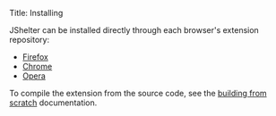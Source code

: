 Title: Installing

JShelter can be installed directly through each browser's extension repository:

- [Firefox](https://addons.mozilla.org/firefox/addon/javascript-restrictor/)
- [Chrome](https://chrome.google.com/webstore/detail/javascript-restrictor/ammoloihpcbognfddfjcljgembpibcmb)
- [Opera](https://addons.opera.com/extensions/details/javascript-restrictor/)

To compile the extension from the source code, see the [building from
scratch](/build/) documentation.
